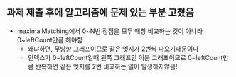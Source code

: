## 과제 제출 후에 알고리즘에 문제 있는 부분 고쳤음
+ maximalMatching에서 0~N번 정점을 모두 매칭 비교하는 것이 아니라 0~leftCount만큼 해야함
   + 왜냐하면, 무방향 그래프이므로 같은 엣지가 2번씩 나오기때문이다
   + 인덱스가 0~leftCount일때 왼쪽 그래프인 이분 그래프이므로 0~leftCount만큼 반복하면 같은 엣지를 2번 비교하는 일이 발생하지않음!

